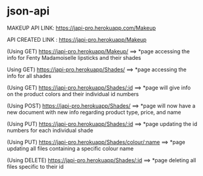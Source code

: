 # json-api
MAKEUP API LINK: https://japi-pro.herokuapp.com/Makeup

API CREATED LINK : https://japi-pro.herokuapp/Makeup


(Using GET) https://japi-pro.herokuapp/Makeup/ ==> 
*page accessing the info for Fenty Madamoiselle lipsticks and their shades

Using GET) https://japi-pro.herokuapp/Shades/ ==> 
*page accessing the info for all shades

(Using GET) https://japi-pro.herokuapp/Shades/:id ==> 
*page will give info on the product colors and their individual id numbers

(Using POST) https://japi-pro.herokuapp/Shades/ ==>
*page will now have a new document with new info regarding product type, price, and name

(Using PUT) https://japi-pro.herokuapp/Shades/:id ==>
*page updating the id numbers for each individual shade

(Using PUT) https://japi-pro.herokuapp/Shades/colour/:name ==>
*page updating all files containing a specific colour name

(Using DELETE) https://japi-pro.herokuapp/Shades/:id ==>
*page deleting all files specific to their id

